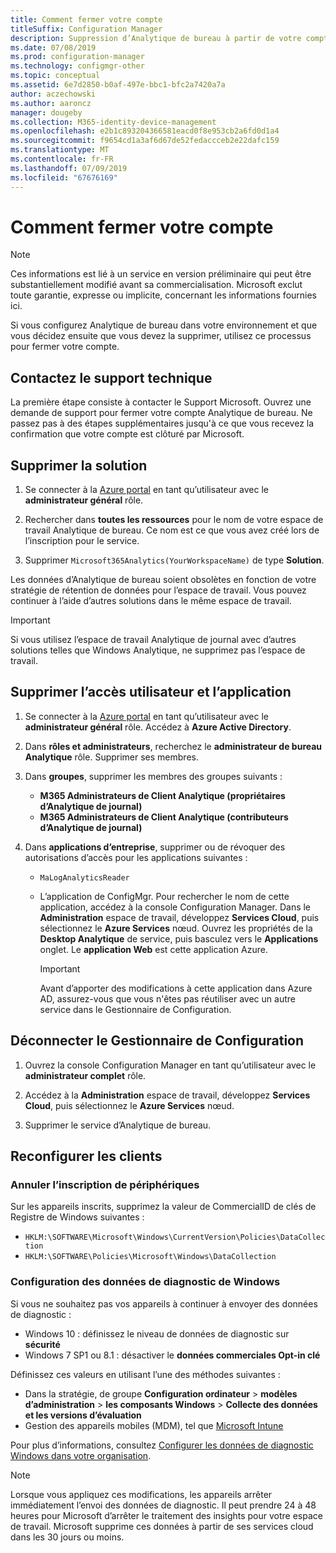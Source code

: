 ```yaml
---
title: Comment fermer votre compte
titleSuffix: Configuration Manager
description: Suppression d’Analytique de bureau à partir de votre compte Azure
ms.date: 07/08/2019
ms.prod: configuration-manager
ms.technology: configmgr-other
ms.topic: conceptual
ms.assetid: 6e7d2850-b0af-497e-bbc1-bfc2a7420a7a
author: aczechowski
ms.author: aaroncz
manager: dougeby
ms.collection: M365-identity-device-management
ms.openlocfilehash: e2b1c893204366581eacd0f8e953cb2a6fd0d1a4
ms.sourcegitcommit: f9654cd1a3af6d67de52fedaccceb2e22dafc159
ms.translationtype: MT
ms.contentlocale: fr-FR
ms.lasthandoff: 07/09/2019
ms.locfileid: "67676169"
---
```

# <a name="how-to-close-your-account"></a>Comment fermer votre compte

> [!Note]  
> Ces informations est lié à un service en version préliminaire qui peut être substantiellement modifié avant sa commercialisation. Microsoft exclut toute garantie, expresse ou implicite, concernant les informations fournies ici.  

Si vous configurez Analytique de bureau dans votre environnement et que vous décidez ensuite que vous devez la supprimer, utilisez ce processus pour fermer votre compte.

## <a name="contact-support"></a>Contactez le support technique

La première étape consiste à contacter le Support Microsoft. Ouvrez une demande de support pour fermer votre compte Analytique de bureau. Ne passez pas à des étapes supplémentaires jusqu'à ce que vous recevez la confirmation que votre compte est clôturé par Microsoft.

## <a name="delete-the-solution"></a>Supprimer la solution

1. Se connecter à la [Azure portal](https://portal.azure.com) en tant qu’utilisateur avec le **administrateur général** rôle.

1. Rechercher dans **toutes les ressources** pour le nom de votre espace de travail Analytique de bureau. Ce nom est ce que vous avez créé lors de l’inscription pour le service.

1. Supprimer `Microsoft365Analytics(YourWorkspaceName)` de type **Solution**.

Les données d’Analytique de bureau soient obsolètes en fonction de votre stratégie de rétention de données pour l’espace de travail. Vous pouvez continuer à l’aide d’autres solutions dans le même espace de travail.

> [!Important]  
> Si vous utilisez l’espace de travail Analytique de journal avec d’autres solutions telles que Windows Analytique, ne supprimez pas l’espace de travail.

## <a name="remove-user-and-app-access"></a>Supprimer l’accès utilisateur et l’application

1. Se connecter à la [Azure portal](https://portal.azure.com) en tant qu’utilisateur avec le **administrateur général** rôle. Accédez à **Azure Active Directory**.

1. Dans **rôles et administrateurs**, recherchez le **administrateur de bureau Analytique** rôle. Supprimer ses membres.

1. Dans **groupes**, supprimer les membres des groupes suivants :

    - **M365 Administrateurs de Client Analytique (propriétaires d’Analytique de journal)**
    - **M365 Administrateurs de Client Analytique (contributeurs d’Analytique de journal)**

1. Dans **applications d’entreprise**, supprimer ou de révoquer des autorisations d’accès pour les applications suivantes :

    - `MaLogAnalyticsReader`

    - L’application de ConfigMgr. Pour rechercher le nom de cette application, accédez à la console Configuration Manager. Dans le **Administration** espace de travail, développez **Services Cloud**, puis sélectionnez le **Azure Services** nœud. Ouvrez les propriétés de la **Desktop Analytique** de service, puis basculez vers le **Applications** onglet. Le **application Web** est cette application Azure.

        > [!Important]  
        > Avant d’apporter des modifications à cette application dans Azure AD, assurez-vous que vous n'êtes pas réutiliser avec un autre service dans le Gestionnaire de Configuration.

## <a name="disconnect-configuration-manager"></a>Déconnecter le Gestionnaire de Configuration

1. Ouvrez la console Configuration Manager en tant qu’utilisateur avec le **administrateur complet** rôle.

1. Accédez à la **Administration** espace de travail, développez **Services Cloud**, puis sélectionnez le **Azure Services** nœud.

1. Supprimer le service d’Analytique de bureau.

## <a name="reconfigure-clients"></a>Reconfigurer les clients

### <a name="unenroll-devices"></a>Annuler l’inscription de périphériques

Sur les appareils inscrits, supprimez la valeur de CommercialID de clés de Registre de Windows suivantes :

- `HKLM:\SOFTWARE\Microsoft\Windows\CurrentVersion\Policies\DataCollection`
- `HKLM:\SOFTWARE\Policies\Microsoft\Windows\DataCollection`

### <a name="windows-diagnostic-data-configuration"></a>Configuration des données de diagnostic de Windows

Si vous ne souhaitez pas vos appareils à continuer à envoyer des données de diagnostic :

- Windows 10 : définissez le niveau de données de diagnostic sur **sécurité**
- Windows 7 SP1 ou 8.1 : désactiver le **données commerciales Opt-in clé**

Définissez ces valeurs en utilisant l’une des méthodes suivantes :

- Dans la stratégie, de groupe **Configuration ordinateur** > **modèles d’administration** > **les composants Windows**  >  **Collecte des données et les versions d’évaluation**
- Gestion des appareils mobiles (MDM), tel que [Microsoft Intune](https://docs.microsoft.com/intune/device-restrictions-windows-10#reporting-and-telemetry)

Pour plus d’informations, consultez [Configurer les données de diagnostic Windows dans votre organisation](https://docs.microsoft.com/windows/privacy/configure-windows-diagnostic-data-in-your-organization).

> [!NOTE]  
> Lorsque vous appliquez ces modifications, les appareils arrêter immédiatement l’envoi des données de diagnostic. Il peut prendre 24 à 48 heures pour Microsoft d’arrêter le traitement des insights pour votre espace de travail. Microsoft supprime ces données à partir de ses services cloud dans les 30 jours ou moins.
